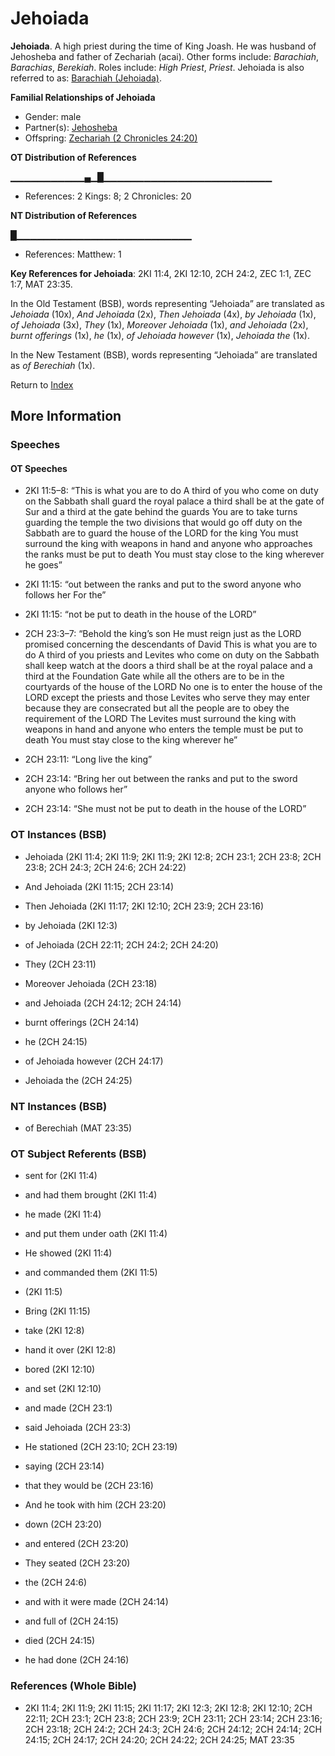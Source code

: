 # Jehoiada
**Jehoiada**. 
A high priest during the time of King Joash. He was husband of Jehosheba and father of Zechariah (acai). 
Other forms include: 
*Barachiah*, *Barachias*, *Berekiah*. 
Roles include: 
_High Priest_, _Priest_. 
Jehoiada is also referred to as: 
[Barachiah (Jehoiada)](Barachiah.md). 




**Familial Relationships of Jehoiada**


* Gender: male
* Partner(s): [Jehosheba](Jehosheba.md)
* Offspring: [Zechariah (2 Chronicles 24:20)](Zechariah.12.md)


**OT Distribution of References**

▁▁▁▁▁▁▁▁▁▁▁▄▁█▁▁▁▁▁▁▁▁▁▁▁▁▁▁▁▁▁▁▁▁▁▁▁▁▁
* References: 2 Kings: 8; 2 Chronicles: 20

**NT Distribution of References**

█▁▁▁▁▁▁▁▁▁▁▁▁▁▁▁▁▁▁▁▁▁▁▁▁▁▁
* References: Matthew: 1



**Key References for Jehoiada**: 
2KI 11:4, 2KI 12:10, 2CH 24:2, ZEC 1:1, ZEC 1:7, MAT 23:35. 


In the Old Testament (BSB), words representing “Jehoiada” are translated as 
*Jehoiada* (10x), *And Jehoiada* (2x), *Then Jehoiada* (4x), *by Jehoiada* (1x), *of Jehoiada* (3x), *They* (1x), *Moreover Jehoiada* (1x), *and Jehoiada* (2x), *burnt offerings* (1x), *he* (1x), *of Jehoiada however* (1x), *Jehoiada the* (1x). 


In the New Testament (BSB), words representing “Jehoiada” are translated as 
*of Berechiah* (1x). 


Return to [Index](00-Index.md)

## More Information

### Speeches

#### OT Speeches

* 2KI 11:5–8: “This is what you are to do A third of you who come on duty on the Sabbath shall guard the royal palace a third shall be at the gate of Sur and a third at the gate behind the guards You are to take turns guarding the temple the two divisions that would go off duty on the Sabbath are to guard the house of the LORD for the king You must surround the king with weapons in hand and anyone who approaches the ranks must be put to death You must stay close to the king wherever he goes”

* 2KI 11:15: “out between the ranks and put to the sword anyone who follows her For the”

* 2KI 11:15: “not be put to death in the house of the LORD”

* 2CH 23:3–7: “Behold the king’s son He must reign just as the LORD promised concerning the descendants of David This is what you are to do A third of you priests and Levites who come on duty on the Sabbath shall keep watch at the doors a third shall be at the royal palace and a third at the Foundation Gate while all the others are to be in the courtyards of the house of the LORD No one is to enter the house of the LORD except the priests and those Levites who serve they may enter because they are consecrated but all the people are to obey the requirement of the LORD The Levites must surround the king with weapons in hand and anyone who enters the temple must be put to death You must stay close to the king wherever he”

* 2CH 23:11: “Long live the king”

* 2CH 23:14: “Bring her out between the ranks and put to the sword anyone who follows her”

* 2CH 23:14: “She must not be put to death in the house of the LORD”

### OT Instances (BSB)

* Jehoiada (2KI 11:4; 2KI 11:9; 2KI 11:9; 2KI 12:8; 2CH 23:1; 2CH 23:8; 2CH 23:8; 2CH 24:3; 2CH 24:6; 2CH 24:22)

* And Jehoiada (2KI 11:15; 2CH 23:14)

* Then Jehoiada (2KI 11:17; 2KI 12:10; 2CH 23:9; 2CH 23:16)

* by Jehoiada (2KI 12:3)

* of Jehoiada (2CH 22:11; 2CH 24:2; 2CH 24:20)

* They (2CH 23:11)

* Moreover Jehoiada (2CH 23:18)

* and Jehoiada (2CH 24:12; 2CH 24:14)

* burnt offerings (2CH 24:14)

* he (2CH 24:15)

* of Jehoiada however (2CH 24:17)

* Jehoiada the (2CH 24:25)



### NT Instances (BSB)

* of Berechiah (MAT 23:35)



### OT Subject Referents (BSB)

* sent for (2KI 11:4)

* and had them brought (2KI 11:4)

* he made (2KI 11:4)

* and put them under oath (2KI 11:4)

* He showed (2KI 11:4)

* and commanded them (2KI 11:5)

*  (2KI 11:5)

* Bring (2KI 11:15)

* take (2KI 12:8)

* hand it over (2KI 12:8)

* bored (2KI 12:10)

* and set (2KI 12:10)

* and made (2CH 23:1)

* said Jehoiada (2CH 23:3)

* He stationed (2CH 23:10; 2CH 23:19)

* saying (2CH 23:14)

* that they would be (2CH 23:16)

* And he took with him (2CH 23:20)

* down (2CH 23:20)

* and entered (2CH 23:20)

* They seated (2CH 23:20)

* the (2CH 24:6)

* and with it were made (2CH 24:14)

* and full of (2CH 24:15)

* died (2CH 24:15)

* he had done (2CH 24:16)



### References (Whole Bible)

* 2KI 11:4; 2KI 11:9; 2KI 11:15; 2KI 11:17; 2KI 12:3; 2KI 12:8; 2KI 12:10; 2CH 22:11; 2CH 23:1; 2CH 23:8; 2CH 23:9; 2CH 23:11; 2CH 23:14; 2CH 23:16; 2CH 23:18; 2CH 24:2; 2CH 24:3; 2CH 24:6; 2CH 24:12; 2CH 24:14; 2CH 24:15; 2CH 24:17; 2CH 24:20; 2CH 24:22; 2CH 24:25; MAT 23:35



